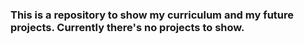 ### This is a repository to show my curriculum and my future projects. Currently there's no projects to show.
